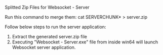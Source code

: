 Splitted Zip Files for Websocket - Server

Run this command to merge them: cat SERVERCHUNK* > server.zip

Follow below steps to run the server application:

1. Extract the generated server.zip file
2. Executing "Websocket - Server.exe" file from inside win64 will launch Websocket server application.
